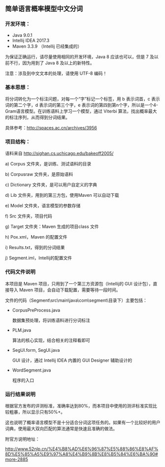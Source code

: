 ## 简单语言概率模型中文分词

### 开发环境：

* Java 9.0.1
* Intellij IDEA 2017.3
* Maven 3.3.9 （Intellij 已经集成的）

为保证正确运行，请尽量使用相同的开发环境，Java 8 应该也可以，但是 7 及以前不行，因为用到了 Java 8 及以上的新特性。

注意：涉及到中文文本的处理，请使用 UTF-8 编码！

### 基本思想：

将分词转化为一个标注问题，对每一个“字”标记一个标签，用 b 表示词首，c 表示词的第二个字，d 表示词的第三个字，e 表示词的第四到第n个字，所以是一个4-Gram语言模型。在训练语料上学习一个模型，通过 Viterbi 算法，找出概率最大的标注序列，从而得到分词结果。

具体参考：<http://spaces.ac.cn/archives/3956>

### 项目结构：

语料来自 <http://sighan.cs.uchicago.edu/bakeoff2005/>

a)      Corpus 文件夹，是训练、测试语料的目录

b)     Corpusraw 文件夹，是原始语料

c)      Dictionary 文件夹，是可以用户自定义的字典

d)     Lib 文件夹，用到的第三方包，使用Maven 可以自动下载

e)      Model 文件夹，语言模型的参数存储

f)       Src 文件夹，项目代码

g)     Target 文件夹：Maven 生成的项目class 文件

h)     Pox.xml，Maven 的配置文件

i)       Results.txt，得到的分词结果

j)       Segment.iml，Intellij的配置文件

 

###    代码文件说明

本项目是 Maven 项目，只用到了一个第三方资源包（Intellij的 GUI 设计包），直接导入 Maven 项目，会自动下载配置，需要等待一段时间。

文件的代码（Segment\src\main\java\com\segment\目录下）主要包括：

* CorpusPreProcess.java

  数据集预处理，将训练语料进行分词标注


* PLM.java

  算法的核心实现，结合相关的注释看即可


* SegUI.form, SegUI.java

  GUI 设计，通过 Intellij IDEA 内置的 GUI Designer 辅助设计的


* WordSegment.java

  程序的入口

### 运行结果说明

根据官方发布的评测标准，准确率达到80%，而本项目中使用的测评标准实现比较粗暴，所以显示只有50%+。

这也说明了概率语言模型不是十分适合分词这项任务的。如果有一个比较好的用户词典，使用最大双向匹配的算法通常是快速且准确的做法。

附官方说明地址：

http://www.52nlp.cn/%E4%B8%AD%E6%96%87%E5%88%86%E8%AF%8D%E5%85%A5%E9%97%A8%E4%B9%8B%E8%B5%84%E6%BA%90#more-2885